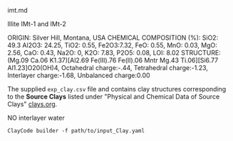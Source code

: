 imt.md

Illite IMt-1 and IMt-2

ORIGIN: Silver Hill, Montana, USA
CHEMICAL COMPOSITION (%): SiO2: 49.3 Al2O3: 24.25, TiO2: 0.55, Fe2O3:7.32, FeO: 0.55, MnO: 0.03, MgO: 2.56, CaO: 0.43, Na2O: 0, K2O: 7.83, P2O5: 0.08, LOI: 8.02
STRUCTURE: (Mg.09 Ca.06 K1.37)[Al2.69 Fe(III).76 Fe(II).06 Mntr Mg.43 Ti.06][Si6.77 Al1.23]O20(OH)4, Octahedral charge:-.44, Tetrahedral charge:-1.23, Interlayer charge:-1.68, Unbalanced charge:0.00

The supplied `exp_clay.csv` file and contains clay structures corresponding to the **Source Clays** listed under "Physical and Chemical Data of Source Clays" [clays.org](https://www.clays.org/sourceclays_data/).


NO interlayer water



```shell
ClayCode builder -f path/to/input_Clay.yaml
```



